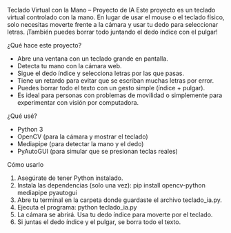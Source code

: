 Teclado Virtual con la Mano – Proyecto de IA
Este proyecto es un teclado virtual controlado con la mano. En lugar de usar el mouse o el teclado físico, solo necesitas moverte frente a la cámara y usar tu dedo para seleccionar letras. ¡También puedes borrar todo juntando el dedo índice con el pulgar!

¿Qué hace este proyecto?
- Abre una ventana con un teclado grande en pantalla.
- Detecta tu mano con la cámara web.
- Sigue el dedo índice y selecciona letras por las que pasas.
- Tiene un retardo para evitar que se escriban muchas letras por error.
- Puedes borrar todo el texto con un gesto simple (índice + pulgar).
- Es ideal para personas con problemas de movilidad o simplemente para experimentar con visión por computadora.

¿Qué usé?
- Python 3
- OpenCV (para la cámara y mostrar el teclado)
- Mediapipe (para detectar la mano y el dedo)
- PyAutoGUI (para simular que se presionan teclas reales)

Cómo usarlo
1. Asegúrate de tener Python instalado.
2. Instala las dependencias (solo una vez):
  pip install opencv-python mediapipe pyautogui
3. Abre tu terminal en la carpeta donde guardaste el archivo teclado_ia.py.
4. Ejecuta el programa:
    python teclado_ia.py
5. La cámara se abrirá. Usa tu dedo índice para moverte por el teclado.
6. Si juntas el dedo índice y el pulgar, se borra todo el texto.
